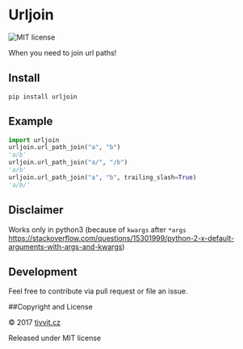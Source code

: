 # Urljoin
![MIT license](https://img.shields.io/badge/license-MIT-blue.svg)

When you need to join url paths!

## Install
```
pip install urljoin
```

## Example
```python
import urljoin
urljoin.url_path_join("a", "b")
'a/b'
urljoin.url_path_join("a/", "/b")
'a/b'
urljoin.url_path_join("a", "b", trailing_slash=True)
'a/b/'
```

## Disclaimer
Works only in python3 (because of `kwargs` after `*args` https://stackoverflow.com/questions/15301999/python-2-x-default-arguments-with-args-and-kwargs)

## Development

Feel free to contribute via pull request or file an issue.

##Copyright and License

&copy; 2017 [tivvit.cz](https://tivvit.cz)

Released under MIT license